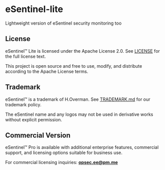 # eSentinel-lite
Lightweight version of eSentinel security monitoring too

## License

eSentinel™ Lite is licensed under the Apache License 2.0. See [LICENSE](LICENSE) for the full license text.

This project is open source and free to use, modify, and distribute according to the Apache License terms.

## Trademark

eSentinel™ is a trademark of H.Overman. See [TRADEMARK.md](TRADEMARK.md) for our trademark policy.

The eSentinel name and any logos may not be used in derivative works without explicit permission.

## Commercial Version

eSentinel™ Pro is available with additional enterprise features, commercial support, and licensing options suitable for business use.

For commercial licensing inquiries: **opsec.ee@pm.me**
